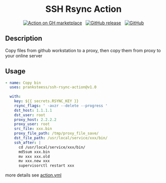 <div align="center">

# SSH Rsync Action
[![Action on GH marketplace][marketplace badge]][marketplace] &nbsp;
[![GitHub release][release badge]][latest release] &nbsp;
[![GitHub][LICENSE badge]][LICENSE]
</div>


## Description
Copy files from github workstation to a proxy, then copy them from proxy to your online server


## Usage

```yml
- name: Copy bin
  uses: pranksteess/ssh-rsync-action@v1.0
          
  with:
    key: ${{ secrets.RSYNC_KEY }}
    rsync_flags: ' -avzr --delete --progress '
    dst_host: 1.1.1.1
    dst_user: root
    proxy_host: 2.2.2.2
    proxy_user: root
    src_file: xxx.bin
    proxy_file_path: /tmp/proxy_file_save/
    dst_file_path: /usr/local/service/xxx/bin/
    ssh_after: |
      cd /usr/local/service/xxx/bin/
      md5sum xxx.bin
      mv xxx xxx.old
      mv xxx.new xxx
      supervisorctl restart xxx
```

more details see [action.yml](https://github.com/pranksteess/ssh-rsync-action/blob/main/action.yml)

















[marketplace badge]: https://img.shields.io/badge/GitHub-Marketplace-lightblue.svg
[marketplace]: https://github.com/marketplace/actions/ssh-and-rsync-setup
[LICENSE badge]: https://img.shields.io/github/license/Pendect/action-rsyncer.svg
[LICENSE]: https://github.com/pranksteess/ssh-rsync-action/blob/main/LICENSE
[release badge]: https://img.shields.io/badge/release-v1.0-blue
[latest release]: https://github.com/pranksteess/ssh-rsync-action/releases/latest
